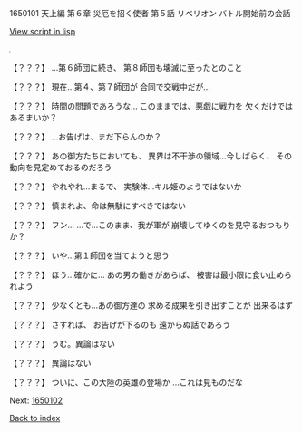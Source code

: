1650101 天上編 第６章 災厄を招く使者 第５話 リベリオン バトル開始前の会話

[View script in lisp](../scripts/1650101.txt)

![black.png](../images/backgrounds/black.png)

【？？？】
…第６師団に続き、
第８師団も壊滅に至ったとのこと

【？？？】
現在…第４、第７師団が
合同で交戦中だが…

【？？？】
時間の問題であろうな…
このままでは、悪戯に戦力を
欠くだけではあるまいか？

【？？？】
…お告げは、まだ下らんのか？

【？？？】
あの御方たちにおいても、
異界は不干渉の領域…今しばらく、
その動向を見定めておるのだろう

【？？？】
やれやれ…まるで、
実験体…キル姫のようではないか

【？？？】
慎まれよ、命は無駄にすべきではない

【？？？】
フン…
…で…このまま、我が軍が
崩壊してゆくのを見守るおつもりか？

【？？？】
いや…第１師団を当てようと思う

【？？？】
ほう…確かに…
あの男の働きがあらば、
被害は最小限に食い止められよう

【？？？】
少なくとも…あの御方達の
求める成果を引き出すことが
出来るはず

【？？？】
さすれば、
お告げが下るのも
遠からぬ話であろう

【？？？】
うむ。異論はない

【？？？】
異論はない

【？？？】
ついに、この大陸の英雄の登場か
…これは見ものだな


Next: [1650102](1650102.md)

[Back to index](index.md)
